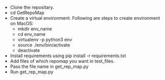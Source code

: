 - Clone the repositary.
- cd GetRepoMap
- Create a virtual environment. Following are steps to create environment on MacOS:
  - mkdir env_name
  - cd env_name
  - virtualenv -p python3 env
  - source ./env/bin/activate
  - deactivate
- Install requirements using pip install -r requirements.txt  
- Add files of which repomap you want in test_files.
- Pass the file name in get_rep_map.py
- Run get_rep_map.py 